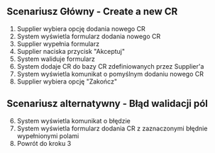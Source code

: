 ## Scenariusz Główny - Create a new CR

1. Supplier wybiera opcję dodania nowego CR
2. System wyświetla formularz dodania nowego CR
3. Supplier wypełnia formularz 
4. Supplier naciska przycisk "Akceptuj"
5. System waliduje formularz
6. System dodaje CR do bazy CR zdefiniowanych przez Supplier'a
7. System wyświetla komunikat o pomyślnym dodaniu nowego CR
8. Supplier wybiera opcję "Zakończ"

## Scenariusz alternatywny - Błąd walidacji pól
6. System wyświetla komunikat o błędzie
7. System wyświetla formularz dodania CR z zaznaczonymi błędnie wypełnionymi polami
8. Powrót do kroku 3
